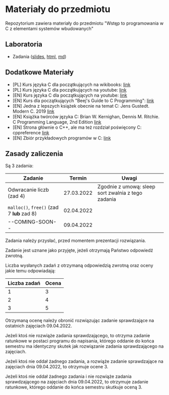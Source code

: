 # Materiały do przedmiotu

Repozytorium zawiera materiały do przedmiotu "Wstęp to programowania w C z elementami systemów wbudowanych"

## Laboratoria

- Zadania ([slides](https://czarnota.github.io/wpcsw/1/slides.html), [html](https://czarnota.github.io/wpcsw/1/), [md](https://github.com/czarnota/wpcsw/tree/main/1/))

## Dodatkowe Materiały

- [PL] Kurs języka C dla początkujących na wikibooks: [link](https://pl.wikibooks.org/wiki/C)
- [PL] Kurs języka C dla początkujących na youtube: [link](https://www.youtube.com/watch?v=o9zn6XQKjgU&list=PL6aekdNhY7DBvSnK0HUUBb-OH4y41HoZw)
- [EN] Kurs języka C dla początkujących na youtube: [link](https://www.youtube.com/watch?v=KJgsSFOSQv0)
- [EN] Kurs dla początkujących "Beej's Guide to C Programming": [link](https://beej.us/guide/bgc/)
- [EN] Jedna z lepszych książek obecnie na temat C: Jens Gustedt. Modern C. 2019 [link](https://hal.inria.fr/hal-02383654/document)
- [EN] Książka twórców języka C: Brian W. Kernighan, Dennis M. Ritchie. C Programming Language, 2nd Edition [link](https://github.com/germanoa/compiladores/blob/master/doc/ebook/The%20C%20Programming%20Language%20-%202nd%20Edition%20-%20Ritchie%20Kernighan.pdf)
- [EN] Strona głównie o C++, ale ma też rozdział poświęcony C: cppreference [link](https://en.cppreference.com/w/c)
- [EN] Zbiór przykładowych programów w C: [link](https://github.com/randerson112358/C-Programs)

## Zasady zaliczenia

Są 3 zadania:

| Zadanie                                        | Termin          | Uwagi                                              |
| ---------------------------------------------- | --------------- | ---------------------------------------------------|
| Odwracanie liczb (zad 4)                       | 27.03.2022      | Zgodnie z umową: sleep sort zwalnia z tego zadania |
| `malloc()`, `free()` (zad 7 **lub** zad 8)     | 02.04.2022      |                                                    |
| --COMING-SOON--                                | 09.04.2022      |                                                    |

Zadania należy przysłać, przed momentem prezentacji rozwiązania.

Zadanie jest uznane jako przyjęte, jeżeli otrzymają Państwo odpowiedź zwrotną.

Liczba wysłanych zadań z otrzymaną odpowiedzią zwrotną oraz oceny jakie temu odpowiadają:

| Liczba zadań | Ocena   |
| ------------ | ------- |
| 1            | 3       |
| 2            | 4       |
| 3            | 5       |

Otrzymaną ocenę należy obronić rozwiązując zadanie sprawdzające na ostatnich zajęciach
09.04.2022.

Jeżeli ktoś nie rozwiąże zadania sprawdzającego, to otrzyma
zadanie ratunkowe w postaci programu do napisania, którego oddanie do końca semestru
ma identyczny skutek jak rozwiązanie zadania sprawdzającego na zajęciach.

Jeżeli ktoś nie oddał żadnego zadania, a rozwiąże zadanie sprawdzające na zajęciach
dnia 09.04.2022, to otrzymuje ocene 3.

Jeżeli ktoś nie oddał żadnego zadania i nie rozwiąże zadania sprawdzającego na zajęciach
dnia 09.04.2022, to otrzymuje zadanie ratunkowe, którego oddanie do końca
semestru skutkuje oceną 3.
